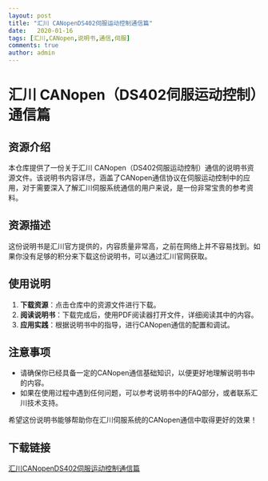 ```yaml
---
layout: post
title: "汇川 CANopenDS402伺服运动控制通信篇"
date:   2020-01-16
tags: [汇川,CANopen,说明书,通信,伺服]
comments: true
author: admin
---
```

# 汇川 CANopen（DS402伺服运动控制）通信篇

## 资源介绍

本仓库提供了一份关于汇川 CANopen（DS402伺服运动控制）通信的说明书资源文件。该说明书内容详尽，涵盖了CANopen通信协议在伺服运动控制中的应用，对于需要深入了解汇川伺服系统通信的用户来说，是一份非常宝贵的参考资料。

## 资源描述

这份说明书是汇川官方提供的，内容质量非常高，之前在网络上并不容易找到。如果你没有足够的积分来下载这份说明书，可以通过汇川官网获取。

## 使用说明

1. **下载资源**：点击仓库中的资源文件进行下载。
2. **阅读说明书**：下载完成后，使用PDF阅读器打开文件，详细阅读其中的内容。
3. **应用实践**：根据说明书中的指导，进行CANopen通信的配置和调试。

## 注意事项

- 请确保你已经具备一定的CANopen通信基础知识，以便更好地理解说明书中的内容。
- 如果在使用过程中遇到任何问题，可以参考说明书中的FAQ部分，或者联系汇川技术支持。

希望这份说明书能够帮助你在汇川伺服系统的CANopen通信中取得更好的效果！

## 下载链接

[汇川CANopenDS402伺服运动控制通信篇](https://pan.quark.cn/s/4f8cb66de273)